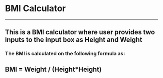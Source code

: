 # BMI Calculator
<hr/>

## This is a BMI calculator where user provides two inputs to the input box as Height and Weight
<h3>The BMI is calculated on the following formula as:</h3>

## BMI = Weight / (Height*Height)
